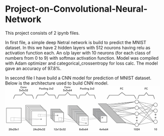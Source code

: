 # Project-on-Convolutional-Neural-Network
This project consists of 2 ipynb files. 

In first file, a simple deep Netral network is build to predict the MNIST dataset.
In this we have 2 hidden layers with 512 nourons having relu as activation function each.
An o/p layer with 10 neurons (for each class of numbers from 0 to 9) with softmax activation function.
Model was compiled with Adam optimizer and categorical_crossentropy for loss calc. The model gave an accuracy of 97.8%.

In second file I have build a CNN model for prediction of MNIST dataset.
Below is the architecture used to build CNN model.
![Model Architecture](CNNModelArchitecture.jpg)



